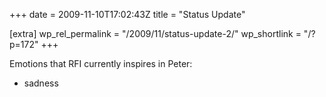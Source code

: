 +++
date = 2009-11-10T17:02:43Z
title = "Status Update"

[extra]
wp_rel_permalink = "/2009/11/status-update-2/"
wp_shortlink = "/?p=172"
+++

Emotions that RFI currently inspires in Peter:

- sadness
